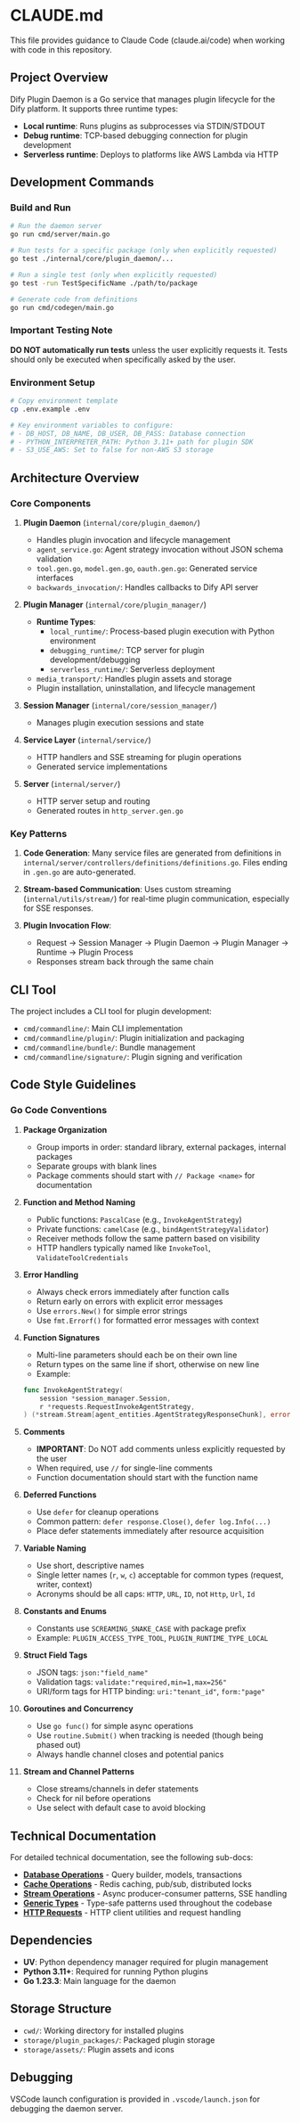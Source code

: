 # CLAUDE.md

This file provides guidance to Claude Code (claude.ai/code) when working with code in this repository.

## Project Overview

Dify Plugin Daemon is a Go service that manages plugin lifecycle for the Dify platform. It supports three runtime types:
- **Local runtime**: Runs plugins as subprocesses via STDIN/STDOUT
- **Debug runtime**: TCP-based debugging connection for plugin development  
- **Serverless runtime**: Deploys to platforms like AWS Lambda via HTTP

## Development Commands

### Build and Run
```bash
# Run the daemon server
go run cmd/server/main.go

# Run tests for a specific package (only when explicitly requested)
go test ./internal/core/plugin_daemon/...

# Run a single test (only when explicitly requested)
go test -run TestSpecificName ./path/to/package

# Generate code from definitions
go run cmd/codegen/main.go
```

### Important Testing Note
**DO NOT automatically run tests** unless the user explicitly requests it. Tests should only be executed when specifically asked by the user.

### Environment Setup
```bash
# Copy environment template
cp .env.example .env

# Key environment variables to configure:
# - DB_HOST, DB_NAME, DB_USER, DB_PASS: Database connection
# - PYTHON_INTERPRETER_PATH: Python 3.11+ path for plugin SDK
# - S3_USE_AWS: Set to false for non-AWS S3 storage
```

## Architecture Overview

### Core Components

1. **Plugin Daemon** (`internal/core/plugin_daemon/`)
   - Handles plugin invocation and lifecycle management
   - `agent_service.go`: Agent strategy invocation without JSON schema validation
   - `tool.gen.go`, `model.gen.go`, `oauth.gen.go`: Generated service interfaces
   - `backwards_invocation/`: Handles callbacks to Dify API server

2. **Plugin Manager** (`internal/core/plugin_manager/`)
   - **Runtime Types**:
     - `local_runtime/`: Process-based plugin execution with Python environment
     - `debugging_runtime/`: TCP server for plugin development/debugging
     - `serverless_runtime/`: Serverless deployment
   - `media_transport/`: Handles plugin assets and storage
   - Plugin installation, uninstallation, and lifecycle management

3. **Session Manager** (`internal/core/session_manager/`)
   - Manages plugin execution sessions and state

4. **Service Layer** (`internal/service/`)
   - HTTP handlers and SSE streaming for plugin operations
   - Generated service implementations

5. **Server** (`internal/server/`)
   - HTTP server setup and routing
   - Generated routes in `http_server.gen.go`

### Key Patterns

1. **Code Generation**: Many service files are generated from definitions in `internal/server/controllers/definitions/definitions.go`. Files ending in `.gen.go` are auto-generated.

2. **Stream-based Communication**: Uses custom streaming (`internal/utils/stream/`) for real-time plugin communication, especially for SSE responses.

3. **Plugin Invocation Flow**:
   - Request → Session Manager → Plugin Daemon → Plugin Manager → Runtime → Plugin Process
   - Responses stream back through the same chain

## CLI Tool

The project includes a CLI tool for plugin development:
- `cmd/commandline/`: Main CLI implementation
- `cmd/commandline/plugin/`: Plugin initialization and packaging
- `cmd/commandline/bundle/`: Bundle management
- `cmd/commandline/signature/`: Plugin signing and verification

## Code Style Guidelines

### Go Code Conventions

1. **Package Organization**
   - Group imports in order: standard library, external packages, internal packages
   - Separate groups with blank lines
   - Package comments should start with `// Package <name>` for documentation

2. **Function and Method Naming**
   - Public functions: `PascalCase` (e.g., `InvokeAgentStrategy`)
   - Private functions: `camelCase` (e.g., `bindAgentStrategyValidator`)
   - Receiver methods follow the same pattern based on visibility
   - HTTP handlers typically named like `InvokeTool`, `ValidateToolCredentials`

3. **Error Handling**
   - Always check errors immediately after function calls
   - Return early on errors with explicit error messages
   - Use `errors.New()` for simple error strings
   - Use `fmt.Errorf()` for formatted error messages with context

4. **Function Signatures**
   - Multi-line parameters should each be on their own line
   - Return types on the same line if short, otherwise on new line
   - Example:
   ```go
   func InvokeAgentStrategy(
       session *session_manager.Session,
       r *requests.RequestInvokeAgentStrategy,
   ) (*stream.Stream[agent_entities.AgentStrategyResponseChunk], error) {
   ```

5. **Comments**
   - **IMPORTANT**: Do NOT add comments unless explicitly requested by the user
   - When required, use `//` for single-line comments
   - Function documentation should start with the function name

6. **Deferred Functions**
   - Use `defer` for cleanup operations
   - Common pattern: `defer response.Close()`, `defer log.Info(...)`
   - Place defer statements immediately after resource acquisition

7. **Variable Naming**
   - Use short, descriptive names
   - Single letter names (`r`, `w`, `c`) acceptable for common types (request, writer, context)
   - Acronyms should be all caps: `HTTP`, `URL`, `ID`, not `Http`, `Url`, `Id`

8. **Constants and Enums**
   - Constants use `SCREAMING_SNAKE_CASE` with package prefix
   - Example: `PLUGIN_ACCESS_TYPE_TOOL`, `PLUGIN_RUNTIME_TYPE_LOCAL`

9. **Struct Field Tags**
   - JSON tags: `json:"field_name"`
   - Validation tags: `validate:"required,min=1,max=256"`
   - URI/form tags for HTTP binding: `uri:"tenant_id"`, `form:"page"`

10. **Goroutines and Concurrency**
    - Use `go func()` for simple async operations
    - Use `routine.Submit()` when tracking is needed (though being phased out)
    - Always handle channel closes and potential panics

11. **Stream and Channel Patterns**
    - Close streams/channels in defer statements
    - Check for nil before operations
    - Use select with default case to avoid blocking

## Technical Documentation

For detailed technical documentation, see the following sub-docs:

- **[Database Operations](docs/claude/database.md)** - Query builder, models, transactions
- **[Cache Operations](docs/claude/cache.md)** - Redis caching, pub/sub, distributed locks
- **[Stream Operations](docs/claude/stream.md)** - Async producer-consumer patterns, SSE handling
- **[Generic Types](docs/claude/generics.md)** - Type-safe patterns used throughout the codebase
- **[HTTP Requests](docs/claude/http-requests.md)** - HTTP client utilities and request handling

## Dependencies

- **UV**: Python dependency manager required for plugin management
- **Python 3.11+**: Required for running Python plugins
- **Go 1.23.3**: Main language for the daemon

## Storage Structure

- `cwd/`: Working directory for installed plugins
- `storage/plugin_packages/`: Packaged plugin storage
- `storage/assets/`: Plugin assets and icons

## Debugging

VSCode launch configuration is provided in `.vscode/launch.json` for debugging the daemon server.